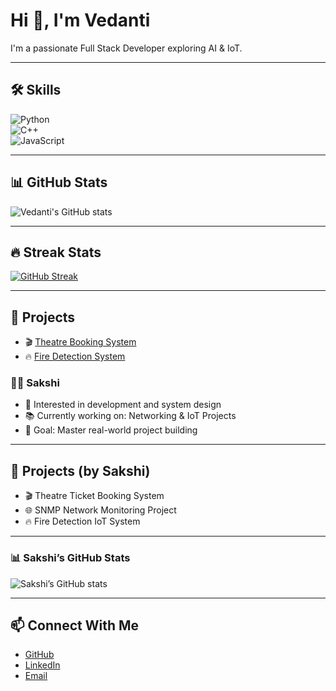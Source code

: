 # Hi 👋, I'm Vedanti  
I'm a passionate Full Stack Developer exploring AI & IoT.  

---

## 🛠️ Skills  
![Python](https://img.shields.io/badge/Python-3776AB?style=for-the-badge&logo=python&logoColor=white)  
![C++](https://img.shields.io/badge/C++-00599C?style=for-the-badge&logo=cplusplus&logoColor=white)  
![JavaScript](https://img.shields.io/badge/JavaScript-F7DF1E?style=for-the-badge&logo=javascript&logoColor=black)  

---

## 📊 GitHub Stats  
![Vedanti's GitHub stats](https://github-readme-stats.vercel.app/api?username=VedantiRamde&show_icons=true&theme=radical)  

---

## 🔥 Streak Stats  
[![GitHub Streak](https://streak-stats.demolab.com?user=VedantiRamde&theme=dark&hide_border=true)](https://git.io/streak-stats)  

---

## 🌟 Projects  
- 🎬 [Theatre Booking System](#)  
- 🔥 [Fire Detection System](#)
### 🙋‍♀️ Sakshi
- 🔧 Interested in development and system design  
- 📚 Currently working on: Networking & IoT Projects  
- 🎯 Goal: Master real-world project building  

---

## 🌟 Projects (by Sakshi)
- 🎬 Theatre Ticket Booking System  
- 🌐 SNMP Network Monitoring Project  
- 🔥 Fire Detection IoT System  

---

### 📊 Sakshi’s GitHub Stats
![Sakshi’s GitHub stats](https://github-readme-stats.vercel.app/api?username=SakshiSharnagat&show_icons=true&theme=radical)

---

## 📫 Connect With Me  
- [GitHub](https://github.com/VedantiRamde)  
- [LinkedIn](#)  
- [Email](mailto:your.email@example.com)  
